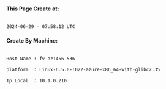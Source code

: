 
   
#### This Page Create at:

```bash

2024-06-29 - 07:58:12 UTC

```

#### Create By Machine:

```bash

Host Name : fv-az1456-536

platform  : Linux-6.5.0-1022-azure-x86_64-with-glibc2.35

Ip Local  : 10.1.0.210

```

